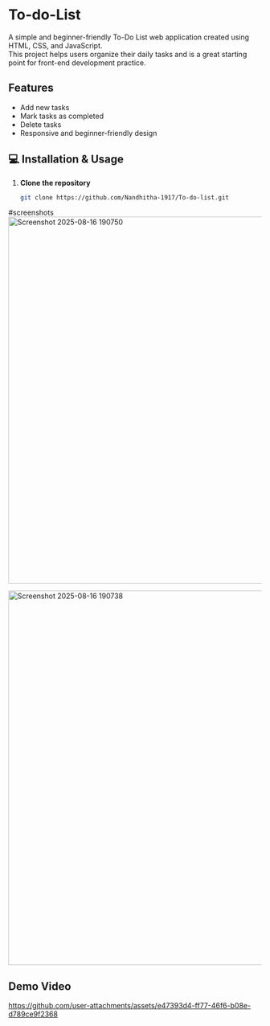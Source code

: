 
# To-do-List

A simple and beginner-friendly To-Do List web application created using HTML, CSS, and JavaScript.  
This project helps users organize their daily tasks and is a great starting point for front-end development practice.



## Features

- Add new tasks  
- Mark tasks as completed  
- Delete tasks  
- Responsive and beginner-friendly design 

## 💻 Installation & Usage

1. **Clone the repository**
   ```bash
   git clone https://github.com/Nandhitha-1917/To-do-list.git

#screenshots
<img width="1869" height="730" alt="Screenshot 2025-08-16 190750" src="https://github.com/user-attachments/assets/9e14ee60-2d00-446c-88aa-0a5aeed7ad74" />



<img width="1872" height="745" alt="Screenshot 2025-08-16 190738" src="https://github.com/user-attachments/assets/ee1c3742-659f-4951-8f49-43e71e0d495d" />


## Demo Video



https://github.com/user-attachments/assets/e47393d4-ff77-46f6-b08e-d789ce9f2368







